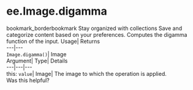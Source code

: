  
#  ee.Image.digamma
bookmark_borderbookmark Stay organized with collections  Save and categorize content based on your preferences.
Computes the digamma function of the input. 
Usage| Returns  
---|---  
`Image.digamma()`| Image  
Argument| Type| Details  
---|---|---  
this: `value`| Image| The image to which the operation is applied.  
Was this helpful?
